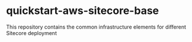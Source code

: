 # quickstart-aws-sitecore-base
This repository contains the common infrastructure elements for different Sitecore deployment 
